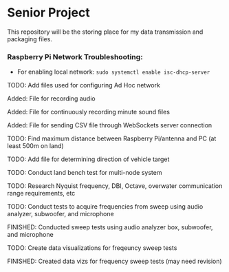 # Senior Project

This repository will be the storing place for my data transmission and packaging files.

### Raspberry Pi Network Troubleshooting:
- For enabling local network: `sudo systemctl enable isc-dhcp-server`

TODO: Add files used for configuring Ad Hoc network

Added: File for recording audio

Added: File for continuously recording minute sound files

Added: File for sending CSV file through WebSockets server connection

TODO: Find maximum distance between Raspberry Pi/antenna and PC (at least 500m on land)

TODO: Add file for determining direction of vehicle target

TODO: Conduct land bench test for multi-node system

TODO: Research Nyquist frequency, DBI, Octave, overwater communication range requirements, etc

TODO: Conduct tests to acquire frequencies from sweep using audio analyzer, subwoofer, and microphone

FINISHED: Conducted sweep tests using audio analyzer box, subwoofer, and microphone

TODO: Create data visualizations for freqeuncy sweep tests

FINISHED: Created data vizs for frequency sweep tests (may need revision)
